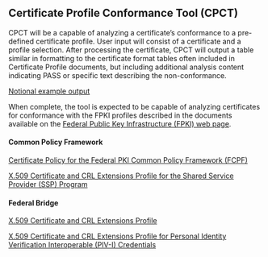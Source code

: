 ## Certificate Profile Conformance Tool (CPCT)

CPCT will be a capable of analyzing a certificate’s conformance to a pre-defined certificate profile. User input will consist of a certificate and a profile selection. After processing the certificate, CPCT will output a table similar in formatting to the certificate format tables often included in Certificate Profile documents, but including additional analysis content indicating PASS or specific text describing the non-conformance.

[Notional example output](https://github.com/GSA/fpkilint/blob/master/docs/cpct_example_output.md)

When complete, the tool is expected to be capable of analyzing certificates for conformance with the FPKI profiles described in the documents available on the [Federal Public Key Infrastructure (FPKI) web page](https://www.idmanagement.gov/fpki/).

#### Common Policy Framework
[Certificate Policy for the Federal PKI Common Policy Framework (FCPF)](https://www.idmanagement.gov/wp-content/uploads/sites/1171/uploads/fpki-x509-cert-common-policy.pdf)

[X.509 Certificate and CRL Extensions Profile for the Shared Service Provider (SSP) Program](https://www.idmanagement.gov/wp-content/uploads/sites/1171/uploads/fpki-cert-profile-ssp.pdf)

#### Federal Bridge
[X.509 Certificate and CRL Extensions Profile](https://www.idmanagement.gov/wp-content/uploads/sites/1171/uploads/fpki-x509-cert-profiles.pdf)

[X.509 Certificate and CRL Extensions Profile for Personal Identity Verification Interoperable (PIV-I) Credentials](https://www.idmanagement.gov/wp-content/uploads/sites/1171/uploads/fpki-pivi-cert-profiles.pdf)

